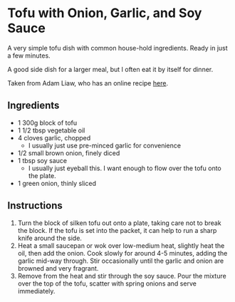 # Tofu with Onion, Garlic, and Soy Sauce

A very simple tofu dish with common house-hold ingredients. Ready in just a few minutes. 

A good side dish for a larger meal, but I often eat it by itself for dinner. 

Taken from Adam Liaw, who has an online recipe [here](https://adamliaw.com/recipe/silken-tofu-with-onion-garlic-and-soy-sauce/).

## Ingredients

- 1 300g block of tofu
- 1 1/2 tbsp vegetable oil
- 4 cloves garlic, chopped 
    - I usually just use pre-minced garlic for convenience
- 1/2 small brown onion, finely diced
- 1 tbsp soy sauce
    - I usually just eyeball this. I want enough to flow over the tofu onto the plate.
- 1 green onion, thinly sliced

## Instructions

1. Turn the block of silken tofu out onto a plate, taking care not to break the block. If the tofu is set into the packet, it can help to run a sharp knife around the side. 
2. Heat a small saucepan or wok over low-medium heat, slightly heat the oil, then add the onion. Cook slowly for around 4-5 minutes, adding the garlic mid-way through. Stir occasionally until the garlic and onion are browned and very fragrant. 
3. Remove from the heat and stir through the soy sauce. Pour the mixture over the top of the tofu, scatter with spring onions and serve immediately. 